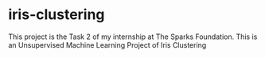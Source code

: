 # iris-clustering
This project is the Task 2 of my internship at The Sparks Foundation. This is an Unsupervised Machine Learning Project of Iris Clustering 
